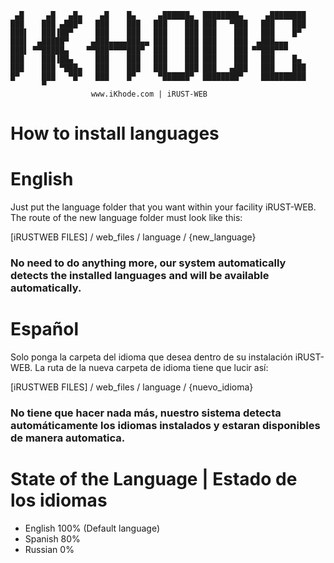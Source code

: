     




     ▄█     ▄█   ▄█▄    ▄█    █▄     ▄██████▄  ████████▄     ▄████████ 
    ███    ███ ▄███▀   ███    ███   ███    ███ ███   ▀███   ███    ███ 
    ███▌   ███▐██▀     ███    ███   ███    ███ ███    ███   ███    █▀  
    ███▌  ▄█████▀     ▄███▄▄▄▄███▄▄ ███    ███ ███    ███  ▄███▄▄▄     
    ███▌ ▀▀█████▄    ▀▀███▀▀▀▀███▀  ███    ███ ███    ███ ▀▀███▀▀▀     
    ███    ███▐██▄     ███    ███   ███    ███ ███    ███   ███    █▄  
    ███    ███ ▀███▄   ███    ███   ███    ███ ███   ▄███   ███    ███ 
    █▀     ███   ▀█▀   ███    █▀     ▀██████▀  ████████▀    ██████████ 
           ▀                                                           
                      www.iKhode.com | iRUST-WEB

How to install languages
====

# English
Just put the language folder that you want within your facility iRUST-WEB.
The route of the new language folder must look like this:

[iRUSTWEB FILES] / web_files / language / {new_language}

### No need to do anything more, our system automatically detects the installed languages and will be available automatically. ###


# Español
Solo ponga la carpeta del idioma que desea dentro de su instalación iRUST-WEB. 
La ruta de la nueva carpeta de idioma tiene que lucir así:

[iRUSTWEB FILES] / web_files / language / {nuevo_idioma}

### No tiene que hacer nada más, nuestro sistema detecta automáticamente los idiomas instalados y estaran disponibles de manera automatica. ###

State of the Language | Estado de los idiomas
====

- English 100% (Default language)
- Spanish 80%
- Russian 0%

